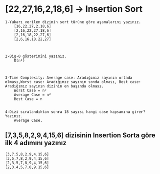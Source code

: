 # [22,27,16,2,18,6] -> Insertion Sort

    1-Yukarı verilen dizinin sort türüne göre aşamalarını yazınız.
        [16,22,27,2,18,6]
        [2,16,22,27,18,6]
        [2,16,18,22,27,6]
        [2,6,16,18,22,27]



    2-Big-O gösterimini yazınız.
        O(n²)



    3-Time Complexity: Average case: Aradığımız sayının ortada olması,Worst case: Aradığımız sayının sonda olması, Best case: Aradığımız sayının dizinin en başında olması.
        Worst Case = n²
        Average Case = n²
        Best Case = n


    4-Dizi sıralandıktan sonra 18 sayısı hangi case kapsamına girer? Yazınız.
        Average Case.

## [7,3,5,8,2,9,4,15,6] dizisinin Insertion Sorta göre ilk 4 adımını yazınız

    [3,7,5,8,2,9,4,15,6]
    [3,5,7,8,2,9,4,15,6]
    [2,3,5,7,8,9,4,15,6]
    [2,3,4,5,7,8,9,15,6]